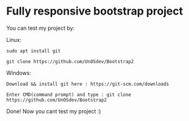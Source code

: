 # Fully responsive bootstrap project

You can test my project by:

Linux:

    sudo apt install git
    
    git clone https://github.com/UnOSdev/Bootstrap2
    
Windows:

    Download && install git here : https://git-scm.com/downloads
    
    Enter CMD(command prompt) and type : git clone https://github.com/UnOSdev/Bootstrap2
    
Done! Now you cant test my project :)
